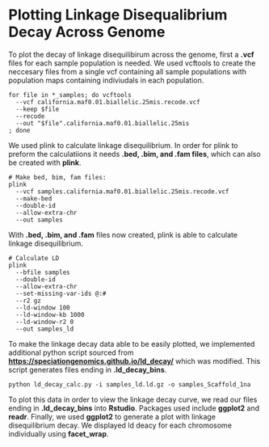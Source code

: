 # Plotting Linkage Disequalibrium Decay Across Genome

To plot the decay of linkage disequilibirum across the genome, first a **.vcf** files for each sample population is needed. We used vcftools to create the neccesary files from a single vcf containing
all sample populations with population maps containing indiviudals in each population. 
```
for file in *_samples; do vcftools
  --vcf california.maf0.01.biallelic.25mis.recode.vcf
  --keep $file
  --recode
  --out "$file".california.maf0.01.biallelic.25mis
; done

```
We used plink to calculate linkage disequilibrium. In order for plink to preform the calculatiions it needs **.bed, .bim, and .fam files**, which can also be created with **plink**.
```
# Make bed, bim, fam files: 
plink
  --vcf samples.california.maf0.01.biallelic.25mis.recode.vcf
  --make-bed
  --double-id
  --allow-extra-chr
  --out samples   
```
With **.bed, .bim, and .fam** files now created, plink is able to calculate linkage disequilibrium.
```
# Calculate LD
plink
  --bfile samples
  --double-id
  --allow-extra-chr
  --set-missing-var-ids @:#
  --r2 gz
  --ld-window 100
  --ld-window-kb 1000
  --ld-window-r2 0
  --out samples_ld 
```
To make the linkage decay data able to be easily plotted, we implemented additional python script sourced from **https://speciationgenomics.github.io/ld_decay/** which was modified. This script generates
files ending in **.ld_decay_bins**.
```
python ld_decay_calc.py -i samples_ld.ld.gz -o samples_Scaffold_1na
```
To plot this data in order to view the linkage decay curve, we read our files ending in **.ld_decay_bins** into **Rstudio**. Packages used include **ggplot2** and **readr**. Finally, we used **ggplot2** to generate a plot with linkage disequilibrium decay. We displayed ld deacy for each chromosome individually using **facet_wrap**. 
